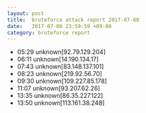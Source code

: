 ```yaml
---
layout: post
title:  bruteforce attack report 2017-07-08
date:   2017-07-08 23:59:59 +09:00
category: bruteforce report
---
```


* 05:29 unknown[92.79.129.204]
* 06:11 unknown[14.190.134.17]
* 07:43 unknown[83.148.137.101]
* 08:23 unknown[219.92.56.70]
* 09:30 unknown[109.227.85.178]
* 11:07 unknown[93.207.62.26]
* 13:35 unknown[86.35.227.122]
* 13:50 unknown[113.161.38.248]
